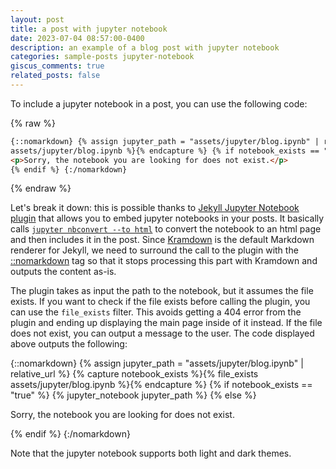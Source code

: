 ```yaml
---
layout: post
title: a post with jupyter notebook
date: 2023-07-04 08:57:00-0400
description: an example of a blog post with jupyter notebook
categories: sample-posts jupyter-notebook
giscus_comments: true
related_posts: false
---
```


To include a jupyter notebook in a post, you can use the following code:

{% raw %}

```html
{::nomarkdown} {% assign jupyter_path = "assets/jupyter/blog.ipynb" | relative_url %} {% capture notebook_exists %}{% file_exists
assets/jupyter/blog.ipynb %}{% endcapture %} {% if notebook_exists == "true" %} {% jupyter_notebook jupyter_path %} {% else %}
<p>Sorry, the notebook you are looking for does not exist.</p>
{% endif %} {:/nomarkdown}
```

{% endraw %}

Let's break it down: this is possible thanks to [Jekyll Jupyter Notebook plugin](https://github.com/red-data-tools/jekyll-jupyter-notebook) that allows you to embed jupyter notebooks in your posts. It basically calls [`jupyter nbconvert --to html`](https://nbconvert.readthedocs.io/en/latest/usage.html#convert-html) to convert the notebook to an html page and then includes it in the post. Since [Kramdown](https://jekyllrb.com/docs/configuration/markdown/) is the default Markdown renderer for Jekyll, we need to surround the call to the plugin with the [::nomarkdown](https://kramdown.gettalong.org/syntax.html#extensions) tag so that it stops processing this part with Kramdown and outputs the content as-is.

The plugin takes as input the path to the notebook, but it assumes the file exists. If you want to check if the file exists before calling the plugin, you can use the `file_exists` filter. This avoids getting a 404 error from the plugin and ending up displaying the main page inside of it instead. If the file does not exist, you can output a message to the user. The code displayed above outputs the following:

{::nomarkdown}
{% assign jupyter_path = "assets/jupyter/blog.ipynb" | relative_url %}
{% capture notebook_exists %}{% file_exists assets/jupyter/blog.ipynb %}{% endcapture %}
{% if notebook_exists == "true" %}
{% jupyter_notebook jupyter_path %}
{% else %}

<p>Sorry, the notebook you are looking for does not exist.</p>
{% endif %}
{:/nomarkdown}

Note that the jupyter notebook supports both light and dark themes.
